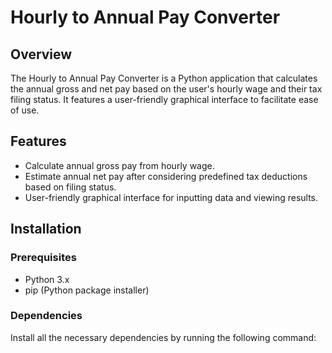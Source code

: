 # Hourly to Annual Pay Converter

## Overview
The Hourly to Annual Pay Converter is a Python application that calculates the annual gross and net pay based on the user's hourly wage and their tax filing status. It features a user-friendly graphical interface to facilitate ease of use.

## Features
- Calculate annual gross pay from hourly wage.
- Estimate annual net pay after considering predefined tax deductions based on filing status.
- User-friendly graphical interface for inputting data and viewing results.

## Installation

### Prerequisites
- Python 3.x
- pip (Python package installer)

### Dependencies
Install all the necessary dependencies by running the following command:
